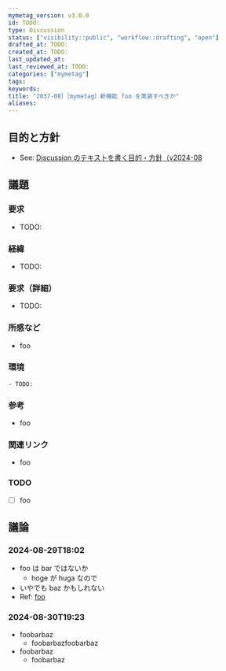 ```yaml
---
mymetag_version: v3.0.0
id: TODO:
type: Discussion
status: ["visibility::public", "workflow::drafting", "open"]
drafted_at: TODO:
created_at: TODO:
last_updated_at:
last_reviewed_at: TODO:
categories: ["mymetag"]
tags:
keywords:
title: "2037-08］［mymetag］新機能 foo を実装すべきか"
aliases:
---
```


## 目的と方針

- See: [Discussion のテキストを書く目的・方針（v2024-08](./TODO:.md)

## 議題

### 要求

- TODO:

### 経緯

- TODO:

### 要求（詳細）

- TODO:

### 所感など

- foo

### 環境

```console
- TODO:
```

### 参考

- foo

### 関連リンク

- foo

### TODO

- [ ] foo

## 議論

### 2024-08-29T18:02

- foo は bar ではないか
    - hoge が huga なので
- いやでも baz かもしれない
- Ref: [foo](foo)

### 2024-08-30T19:23

- foobarbaz
    - foobarbazfoobarbaz
- foobarbaz
    - foobarbaz
